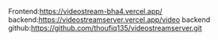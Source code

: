 Frontend:https://videostream-bha4.vercel.app/
backend:https://videostreamserver.vercel.app/video
backend github:https://github.com/thoufiq135/videostreamserver.git
